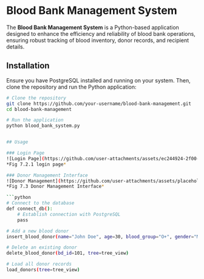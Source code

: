 # Blood Bank Management System

The **Blood Bank Management System** is a Python-based application designed to enhance the efficiency and reliability of blood bank operations, ensuring robust tracking of blood inventory, donor records, and recipient details.

## Installation

Ensure you have PostgreSQL installed and running on your system. Then, clone the repository and run the Python application:

```bash
# Clone the repository
git clone https://github.com/your-username/blood-bank-management.git
cd blood-bank-management

# Run the application
python blood_bank_system.py


## Usage

### Login Page
![Login Page](https://github.com/user-attachments/assets/ec244924-2f00-466f-a91f-5b39c5ab1a85)
*Fig 7.2.1 login page*

### Donor Management Interface
![Donor Management](https://github.com/user-attachments/assets/placeholder-for-image.png)
*Fig 7.3 Donor Management Interface*

```python
# Connect to the database
def connect_db():
    # Establish connection with PostgreSQL
    pass

# Add a new blood donor
insert_blood_donor(name="John Doe", age=30, blood_group="O+", gender="M", tree=tree_view)

# Delete an existing donor
delete_blood_donor(bd_id=101, tree=tree_view)

# Load all donor records
load_donors(tree=tree_view)


